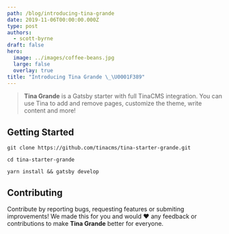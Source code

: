 ```yaml
---
path: /blog/introducing-tina-grande
date: 2019-11-06T00:00:00.000Z
type: post
authors:
  - scott-byrne
draft: false
hero:
  image: ../images/coffee-beans.jpg
  large: false
  overlay: true
title: "Introducing Tina Grande \_\U0001F389"
---
```


> **Tina Grande** is a Gatsby starter with full TinaCMS integration. You can use Tina to add and remove pages, customize the theme, write content and more!

## Getting Started

```shell-session
git clone https://github.com/tinacms/tina-starter-grande.git

cd tina-starter-grande

yarn install && gatsby develop
```

## Contributing

Contribute by reporting bugs, requesting features or submiting improvements! We made this for you and would ❤️ any feedback or contributions to make **Tina Grande** better for everyone.

###
